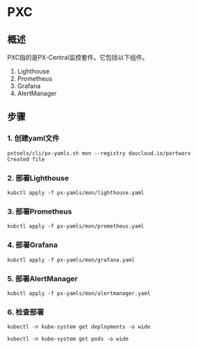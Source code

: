 # PXC

## 概述 <a id="overview"></a>

PXC指的是PX-Central监控套件。它包括以下组件。

1. Lighthouse
2. Prometheus
3. Grafana
4. AlertManager

## 步骤 <a id="steps"></a>

### 1. 创建yaml文件

```text
pxtools/cli/px-yamls.sh mon --registry daocloud.io/portworx 
Created file
```

### 2. 部署Lighthouse

```text
kubctl apply -f px-yamls/mon/lighthouse.yaml
```

### 3. 部署Prometheus

```text
kubctl apply -f px-yamls/mon/prometheus.yaml
```

### 4. 部署Grafana

```text
kubctl apply -f px-yamls/mon/grafana.yaml
```

### 5. 部署AlertManager

```text
kubctl apply -f px-yamls/mon/alertmanager.yaml
```

### 6. 检查部署

```text
kubectl -n kube-system get deployments -o wide

kubectl -n kube-system get pods -o wide
```

